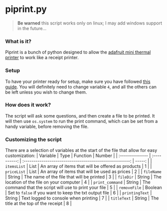 # piprint.py

> **Be warned** this script works only on linux; I may add windows support in the future...

### What is it?
Piprint is a bunch of python designed to allow the [adafruit mini thermal printer](https://shop.pimoroni.com/products/mini-thermal-printer) to work like a receipt printer.

### Setup
To have your printer ready for setup, make sure you have followed [this guide](https://learn.adafruit.com/networked-thermal-printer-using-cups-and-raspberry-pi/overview). You will definitely need to change variable `4`, and all the others can be left unless you wish to change them.

### How does it work?
The script will ask some questions, and then create a file to be printed. It will then use `os.system` to run the print command, which can be set from a handy variable, before removing the file.

### Customizing the script
There are a selection of variables at the start of the file that allow for easy customization:
| Variable        | Type         | Function                                                | Number |
| :-------------- | :----------: | :-----------------------------------------------------: | -----: |
| `itemsList`     | List         | An array of items that will be offered as products      | 1      |
| `priceList`     | List         | An array of items that will be used as prices           | 2      |
| `fileName`      | String       | The name of the file that will be printed               | 3      |
| `fileDir`       | String       | The location of the file on your computer               | 4      |
| `print_command` | String       | The command that the script will use to print your file | 5      |
| `removeFile`    | Boolean      | Set to `false` if you want to keep the txt output file  | 6      |
| `printingText`  | String       | Text logged to console when printing                    | 7      |
| `titleText`     | String       | The title at the top of the receipt                     | 8      |
